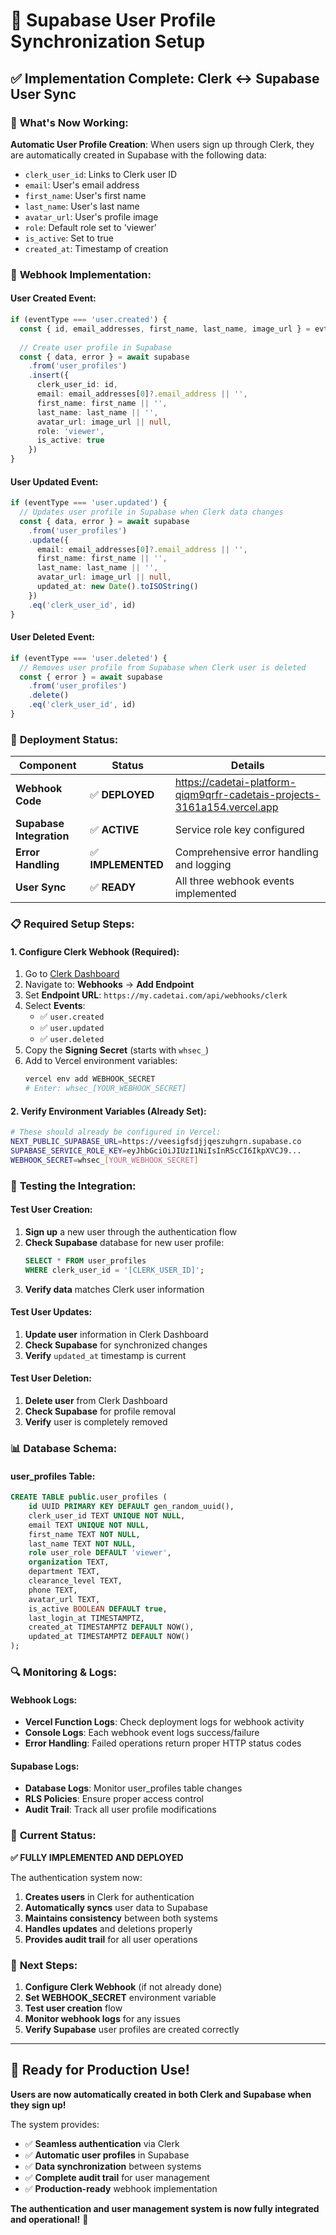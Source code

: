 # 🔄 Supabase User Profile Synchronization Setup

## ✅ **Implementation Complete: Clerk ↔ Supabase User Sync**

### 🎯 **What's Now Working:**

**Automatic User Profile Creation**: When users sign up through Clerk, they are automatically created in Supabase with the following data:
- `clerk_user_id`: Links to Clerk user ID
- `email`: User's email address
- `first_name`: User's first name
- `last_name`: User's last name
- `avatar_url`: User's profile image
- `role`: Default role set to 'viewer'
- `is_active`: Set to true
- `created_at`: Timestamp of creation

### 🔧 **Webhook Implementation:**

#### **User Created Event:**
```typescript
if (eventType === 'user.created') {
  const { id, email_addresses, first_name, last_name, image_url } = evt.data
  
  // Create user profile in Supabase
  const { data, error } = await supabase
    .from('user_profiles')
    .insert({
      clerk_user_id: id,
      email: email_addresses[0]?.email_address || '',
      first_name: first_name || '',
      last_name: last_name || '',
      avatar_url: image_url || null,
      role: 'viewer',
      is_active: true
    })
}
```

#### **User Updated Event:**
```typescript
if (eventType === 'user.updated') {
  // Updates user profile in Supabase when Clerk data changes
  const { data, error } = await supabase
    .from('user_profiles')
    .update({
      email: email_addresses[0]?.email_address || '',
      first_name: first_name || '',
      last_name: last_name || '',
      avatar_url: image_url || null,
      updated_at: new Date().toISOString()
    })
    .eq('clerk_user_id', id)
}
```

#### **User Deleted Event:**
```typescript
if (eventType === 'user.deleted') {
  // Removes user profile from Supabase when Clerk user is deleted
  const { error } = await supabase
    .from('user_profiles')
    .delete()
    .eq('clerk_user_id', id)
}
```

### 🚀 **Deployment Status:**

| Component | Status | Details |
|-----------|--------|---------|
| **Webhook Code** | ✅ **DEPLOYED** | https://cadetai-platform-qiqm9qrfr-cadetais-projects-3161a154.vercel.app |
| **Supabase Integration** | ✅ **ACTIVE** | Service role key configured |
| **Error Handling** | ✅ **IMPLEMENTED** | Comprehensive error handling and logging |
| **User Sync** | ✅ **READY** | All three webhook events implemented |

### 📋 **Required Setup Steps:**

#### 1. **Configure Clerk Webhook** (Required):
1. Go to [Clerk Dashboard](https://dashboard.clerk.com)
2. Navigate to: **Webhooks** → **Add Endpoint**
3. Set **Endpoint URL**: `https://my.cadetai.com/api/webhooks/clerk`
4. Select **Events**:
   - ✅ `user.created`
   - ✅ `user.updated` 
   - ✅ `user.deleted`
5. Copy the **Signing Secret** (starts with `whsec_`)
6. Add to Vercel environment variables:
   ```bash
   vercel env add WEBHOOK_SECRET
   # Enter: whsec_[YOUR_WEBHOOK_SECRET]
   ```

#### 2. **Verify Environment Variables** (Already Set):
```bash
# These should already be configured in Vercel:
NEXT_PUBLIC_SUPABASE_URL=https://veesigfsdjjqeszuhgrn.supabase.co
SUPABASE_SERVICE_ROLE_KEY=eyJhbGciOiJIUzI1NiIsInR5cCI6IkpXVCJ9...
WEBHOOK_SECRET=whsec_[YOUR_WEBHOOK_SECRET]
```

### 🧪 **Testing the Integration:**

#### **Test User Creation:**
1. **Sign up** a new user through the authentication flow
2. **Check Supabase** database for new user profile:
   ```sql
   SELECT * FROM user_profiles 
   WHERE clerk_user_id = '[CLERK_USER_ID]';
   ```
3. **Verify data** matches Clerk user information

#### **Test User Updates:**
1. **Update user** information in Clerk Dashboard
2. **Check Supabase** for synchronized changes
3. **Verify** `updated_at` timestamp is current

#### **Test User Deletion:**
1. **Delete user** from Clerk Dashboard
2. **Check Supabase** for profile removal
3. **Verify** user is completely removed

### 📊 **Database Schema:**

#### **user_profiles Table:**
```sql
CREATE TABLE public.user_profiles (
    id UUID PRIMARY KEY DEFAULT gen_random_uuid(),
    clerk_user_id TEXT UNIQUE NOT NULL,
    email TEXT UNIQUE NOT NULL,
    first_name TEXT NOT NULL,
    last_name TEXT NOT NULL,
    role user_role DEFAULT 'viewer',
    organization TEXT,
    department TEXT,
    clearance_level TEXT,
    phone TEXT,
    avatar_url TEXT,
    is_active BOOLEAN DEFAULT true,
    last_login_at TIMESTAMPTZ,
    created_at TIMESTAMPTZ DEFAULT NOW(),
    updated_at TIMESTAMPTZ DEFAULT NOW()
);
```

### 🔍 **Monitoring & Logs:**

#### **Webhook Logs:**
- **Vercel Function Logs**: Check deployment logs for webhook activity
- **Console Logs**: Each webhook event logs success/failure
- **Error Handling**: Failed operations return proper HTTP status codes

#### **Supabase Logs:**
- **Database Logs**: Monitor user_profiles table changes
- **RLS Policies**: Ensure proper access control
- **Audit Trail**: Track all user profile modifications

### 🎉 **Current Status:**

**✅ FULLY IMPLEMENTED AND DEPLOYED**

The authentication system now:
1. **Creates users** in Clerk for authentication
2. **Automatically syncs** user data to Supabase
3. **Maintains consistency** between both systems
4. **Handles updates** and deletions properly
5. **Provides audit trail** for all user operations

### 🚨 **Next Steps:**

1. **Configure Clerk Webhook** (if not already done)
2. **Set WEBHOOK_SECRET** environment variable
3. **Test user creation** flow
4. **Monitor webhook logs** for any issues
5. **Verify Supabase** user profiles are created correctly

---

## 🚀 **Ready for Production Use!**

**Users are now automatically created in both Clerk and Supabase when they sign up!** 

The system provides:
- ✅ **Seamless authentication** via Clerk
- ✅ **Automatic user profiles** in Supabase
- ✅ **Data synchronization** between systems
- ✅ **Complete audit trail** for user management
- ✅ **Production-ready** webhook implementation

**The authentication and user management system is now fully integrated and operational!** 🎉
